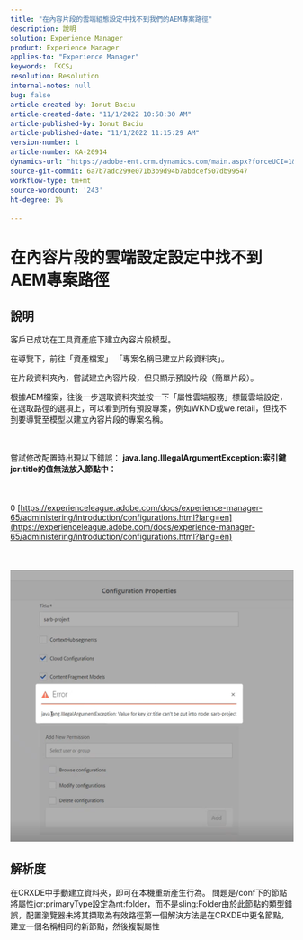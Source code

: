 ```yaml
---
title: "在內容片段的雲端組態設定中找不到我們的AEM專案路徑"
description: 說明
solution: Experience Manager
product: Experience Manager
applies-to: "Experience Manager"
keywords: 「KCS」
resolution: Resolution
internal-notes: null
bug: false
article-created-by: Ionut Baciu
article-created-date: "11/1/2022 10:58:30 AM"
article-published-by: Ionut Baciu
article-published-date: "11/1/2022 11:15:29 AM"
version-number: 1
article-number: KA-20914
dynamics-url: "https://adobe-ent.crm.dynamics.com/main.aspx?forceUCI=1&pagetype=entityrecord&etn=knowledgearticle&id=0bbd461e-d459-ed11-9561-6045bd006e5a"
source-git-commit: 6a7b7adc299e071b3b9d94b7abdcef507db99547
workflow-type: tm+mt
source-wordcount: '243'
ht-degree: 1%

---
```


# 在內容片段的雲端設定設定中找不到AEM專案路徑

## 說明


客戶已成功在工具資產底下建立內容片段模型。

在導覽下，前往「資產檔案」 「專案名稱已建立片段資料夾」。

在片段資料夾內，嘗試建立內容片段，但只顯示預設片段（簡單片段）。

根據AEM檔案，往後一步選取資料夾並按一下「屬性雲端服務」標籤雲端設定，在選取路徑的選項上，可以看到所有預設專案，例如WKND或we.retail，但找不到要導覽至模型以建立內容片段的專案名稱。


<br><br>嘗試修改配置時出現以下錯誤： <b>java.lang.IllegalArgumentException:索引鍵jcr:title的值無法放入節點中：</b><br><br> <br><br>0 [https://experienceleague.adobe.com/docs/experience-manager-65/administering/introduction/configurations.html?lang=en](https://experienceleague.adobe.com/docs/experience-manager-65/administering/introduction/configurations.html?lang=en)<br><br> <br><br>![](assets/___2409f242-d659-ed11-9561-6045bd006e5a___.png)<br>

## 解析度


在CRXDE中手動建立資料夾，即可在本機重新產生行為。
問題是/conf下的節點將屬性jcr:primaryType設定為nt:folder，而不是sling:Folder由於此節點的類型錯誤，配置瀏覽器未將其擷取為有效路徑第一個解決方法是在CRXDE中更名節點，建立一個名稱相同的新節點，然後複製屬性
